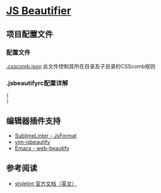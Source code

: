 [JS Beautifier](http://jsbeautifier.org/)
=====

## 项目配置文件

### 配置文件

[.csscomb.json](../.jsbeautifyrc) 此文件控制其所在目录及子目录的CSScomb规则

### .jsbeautifyrc配置详解

```JSON
{
}
```

## 编辑器插件支持
-   [SublimeLinter - Js​Format](https://packagecontrol.io/packages/JsFormat)
-   [vim-jsbeautify](https://github.com/maksimr/vim-jsbeautify)
-   [Emacs - web-beautify](https://github.com/yasuyk/web-beautify)

## 参考阅读
-   [stylelint 官方文档（英文）](http://stylelint.io/user-guide/rules/)
